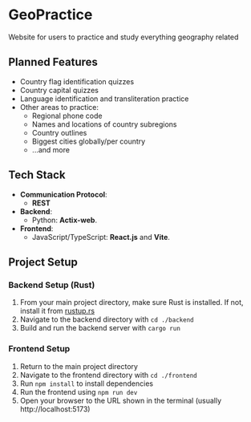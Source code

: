 # GeoPractice
Website for users to practice and study everything geography related

## Planned Features
- Country flag identification quizzes
- Country capital quizzes
- Language identification and transliteration practice
- Other areas to practice:
  - Regional phone code
  - Names and locations of country subregions
  - Country outlines
  - Biggest cities globally/per country
  - ...and more

## Tech Stack
-   **Communication Protocol**:
	-   **REST**
-   **Backend**:
    -   Python: **Actix-web**.
-   **Frontend**:
    -   JavaScript/TypeScript: **React.js** and **Vite**.

## Project Setup
### Backend Setup (Rust)
1. From your main project directory, make sure Rust is installed. If not, install it from [rustup.rs](https://rustup.rs/)
2. Navigate to the backend directory with `cd ./backend`
3. Build and run the backend server with `cargo run`
### Frontend Setup
1. Return to the main project directory
2. Navigate to the frontend directory with `cd ./frontend`
3. Run `npm install` to install dependencies
4. Run the frontend using `npm run dev`
5. Open your browser to the URL shown in the terminal (usually http://localhost:5173)